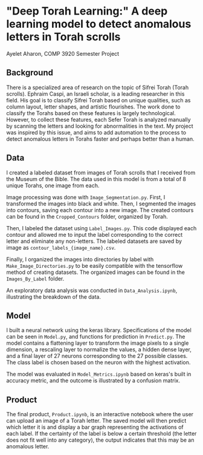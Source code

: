 # "Deep Torah Learning:" A deep learning model to detect anomalous letters in Torah scrolls
Ayelet Aharon, COMP 3920 Semester Project

## Background

There is a specialized area of research on the topic of Sifrei Torah (Torah scrolls). 
Ephraim Caspi, an Israeli scholar, is a leading researcher in this field. 
His goal is to classify Sifrei Torah based on unique qualities, such as column layout, letter shapes, and artistic flourishes. 
The work done to classify the Torahs based on these features is largely technological. 
However, to collect these features, each Sefer Torah is analyzed manually by scanning the letters and looking for abnormalities in the text. 
My project was inspired by this issue, and aims to add automation to the process to detect anomalous letters in Torahs faster and perhaps better than a human. 

## Data

I created a labeled dataset from images of Torah scrolls that I received from the Museum of the Bible. 
The data used in this model is from a total of 8 unique Torahs, one image from each. 

Image processing was done with `Image_Segmentation.py`.
First, I transformed the images into black and white. 
Then, I segmented the images into contours, saving each contour into a new image. The created contours can be found in the `Cropped_Contours` folder, organized by Torah.

Then, I labeled the dataset using `Label_Images.py`. 
This code displayed each contour and allowed me to input the label corresponding to the correct letter and eliminate any non-letters.
The labeled datasets are saved by image as `contour_labels_{image_name}.csv`.

Finally, I organized the images into directories by label with `Make_Image_Directories.py` to be easily compatible with the tensorflow method of creating datasets.
The organized images can be found in the `Images_By_Label` folder.

An exploratory data analysis was conducted in `Data_Analysis.ipynb`, illustrating the breakdown of the data. 

## Model

I built a neural network using the keras library. Specifications of the model can be seen in `Model.py`, and functions for prediction in `Predict.py`. The model contains a flattening layer to transform the image pixels to a single dimension, a rescaling layer to normalize the values, a hidden dense layer, and a final layer of 27 neurons corresponding to the 27 possible classes. The class label is chosen based on the neuron with the highest activation.

The model was evaluated in `Model_Metrics.ipynb` based on keras's built in accuracy metric, and the outcome is illustrated by a confusion matrix.

## Product

The final product, `Product.ipynb`, is an interactive notebook where the user can upload an image of a Torah letter. 
The saved model will then predict which letter it is and display a bar graph representing the activations of each label.
If the certainty of the label is below a certain threshold (the letter does not fit well into any category), the output indicates that this may be an anomalous letter.



